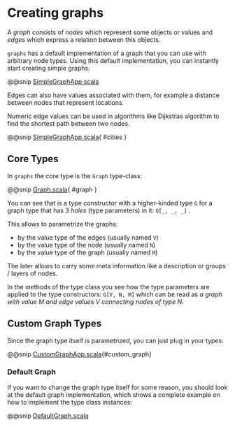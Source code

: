 # Creating graphs

A _graph_ consists of _nodes_ which represent some objects or values and _edges_ which express a
relation between this objects.

`graphs` has a default implementation of a graph that you can use with arbitrary node types.
Using this default implementation, you can instantly start creating simple graphs:

@@snip [SimpleGraphApp.scala](../examples/shared/src/main/scala/SimpleGraphExample.scala)

Edges can also have values associated with them, for example a 
distance between nodes that represent locations. 

Numeric edge values can be used in algorithms like Dijkstras 
algorithm to find the shortest path between two nodes.

@@snip [SimpleGraphApp.scala](../examples/shared/src/main/scala/DijkstraExample.scala){ #cities }

## Core Types

In `graphs` the core type is the `Graph` type-class:

@@snip [Graph.scala](../core/shared/src/main/scala/com/flowtick/graphs/Graph.scala){ #graph }

You can see that is a type constructor with a higher-kinded type `G` for a graph type that has 3 _holes_ (type parameters) in it: 
`G[_, _, _]` .

This allows to parametrize the graphs: 

* by the value type of the edges (usually named `V`) 
* by the value type of the node (usually named `N`)
* by the value type of the graph (usually named `M`) 

The later allows to carry some meta information like a description or groups / layers of nodes.

In the methods of the type class you see how the type parameters are applied to the type constructors: 
`G[V, N, M]` which can be read as 
*a graph with value M and edge values V connecting nodes of type N*.

## Custom Graph Types

Since the graph type itself is parametrized, you can just plug in your types:

@@snip [CustomGraphApp.scala](../examples/shared/src/main/scala/CustomGraphExample.scala){#custom_graph}

### Default Graph

If you want to change the graph type itself for some reason, you should look at 
the default graph implementation, which shows a complete example on how to implement the type class instances:

@@snip [DefaultGraph.scala](../core/shared/src/main/scala/com/flowtick/graphs/defaults/package.scala)
